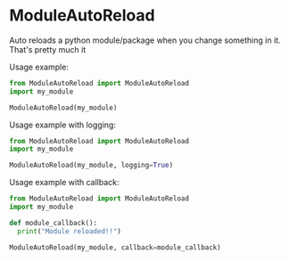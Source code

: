 # ModuleAutoReload
Auto reloads a python module/package when you change something in it. That's pretty much it


Usage example:
```python
from ModuleAutoReload import ModuleAutoReload
import my_module

ModuleAutoReload(my_module)
```



Usage example with logging:

```python
from ModuleAutoReload import ModuleAutoReload
import my_module

ModuleAutoReload(my_module, logging=True)
```



Usage example with callback:

```python
from ModuleAutoReload import ModuleAutoReload
import my_module

def module_callback():
  print("Module reloaded!!")

ModuleAutoReload(my_module, callback=module_callback)
```
